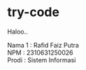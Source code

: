 # try-code

Haloo..

Nama 1 : Rafid Faiz Putra <br>
NPM : 2310631250026 <br>
Prodi : Sistem Informasi


